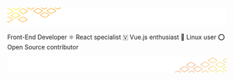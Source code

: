 ![header image](./images/background-top.png)

Front-End Developer ⚛️ React specialist 🇻 Vue.js enthusiast 🐧 Linux user ⭕ Open Source contributor

![footer image](./images/background-bottom.png)
